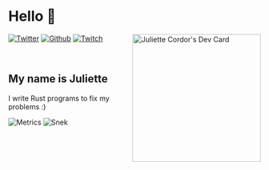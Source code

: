 # Hello 👋

<div align="left">
  <a href="https://app.daily.dev/jewlexx">
    <img
      src="https://github.com/jewlexx/jewlexx/blob/output/devcard.svg"
      width="256"
      align="right"
      alt="Juliette Cordor's Dev Card"
    />
  </a>
</div>

[![Twitter](https://img.shields.io/twitter/follow/jewelexx?color=blue&label=Twitter&logo=twitter&style=for-the-badge)](https://twitter.com/jewelexx)
[![Github](https://img.shields.io/github/followers/jewlexx?color=black&label=Github&logo=github&style=for-the-badge)](https://github.com/jewlexx)
[![Twitch](https://img.shields.io/twitch/status/jewlex?color=purple&label=Twitch&logo=twitch&style=for-the-badge)](https://twitch.tv/jewlexx)

<br />

## My name is Juliette

I write Rust programs to fix my problems :)

![Metrics](https://raw.githubusercontent.com/jewlexx/jewlexx/metrics/github-metrics.svg)
![Snek](https://raw.githubusercontent.com/jewlexx/jewlexx/snake/github-contribution-grid-snake.svg)
